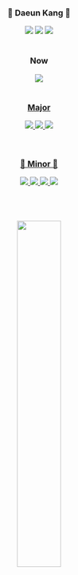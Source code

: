 
<div align="center">
  <h3>🎇 Daeun Kang 🎇</h3>
  <a href="https://daon-programming.tistory.com/" target="_blank"><img src="https://img.shields.io/badge/Tistory-000000?style=for-the-badge&logo=Tistory&logoColor=white"/></a>
    <a href="https://www.instagram.com/all_mine_._._" target="_blank"><img src="https://img.shields.io/badge/instagram-000000?style=for-the-badge&logo=Instagram&logoColor=white"/></a>
  <a href="https://blog.naver.com/da010228" target="_blank"><img src="https://img.shields.io/badge/Naver-000000?style=for-the-badge&logo=Naver&logoColor=white"/></a>
  <br>
  <br>
  <h3> Now </h3>
  <a href="https://www.ssafy.com" target="_blank"><img src="https://img.shields.io/badge/SSAFY-000000?style=for-the-badge&logo=SSAFY&logoColor=white">
  <br>
  <br>
  <h3> Major </h3>
  <img src="https://img.shields.io/badge/java-000000?style=for-the-badge&logo=java&logoColor=white">
  <img src="https://img.shields.io/badge/AndroidStudio-000000?style=for-the-badge&logo=android&logoColor=white">
  <img src="https://img.shields.io/badge/Eclipse-000000?style=for-the-badge&logo=Eclipse&logoColor=white">
  <br>
  <br>
  <br>
  <h3>🛫 Minor 🛬</h3>
  <img src="https://img.shields.io/badge/java-000000?style=for-the-badge&logo=java&logoColor=white">
  <img src="https://img.shields.io/badge/html5-000000?style=for-the-badge&logo=html5&logoColor=white">
  <img src="https://img.shields.io/badge/CSS-000000?style=for-the-badge&logo=CSS3&logoColor=white">
  <img src="https://img.shields.io/badge/JavaScript-000000?style=for-the-badge&logo=JavaScript&logoColor=white">
  <!-- <br>
  <img src="https://img.shields.io/badge/Spring-000000?style=for-the-badge&logo=Spring&logoColor=white">
  <img src="https://img.shields.io/badge/Vue.js-000000?style=for-the-badge&logo=Vue.js&logoColor=white">
  <img src="https://img.shields.io/badge/VSCODE-000000?style=for-the-badge&logo=Visual Studio Code&logoColor=white">
  <img src="https://img.shields.io/badge/mysql-000000?style=for-the-badge&logo=mysql&logoColor=white">  -->
  <br>
  <br>
  <br>
  <br>
  <br>
<!-- <a href="s">
  <img src="https://github-readme-stats.vercel.app/api/top-langs/?username=da010228&exclude_repo=da010228.github.io&theme=graywhite" />
</a> -->
<a href="s">
  <img src="https://github-readme-stats.vercel.app/api?username=da010228&theme=graywhite" width="42%" />
</a>
  <br>
  
</div>

